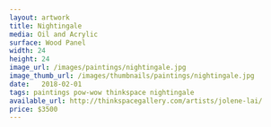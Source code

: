 ```yaml
---
layout: artwork
title: Nightingale
media: Oil and Acrylic
surface: Wood Panel
width: 24
height: 24
image_url: /images/paintings/nightingale.jpg
image_thumb_url: /images/thumbnails/paintings/nightingale.jpg
date:   2018-02-01
tags: paintings pow-wow thinkspace nightingale
available_url: http://thinkspacegallery.com/artists/jolene-lai/
price: $3500
---
```

